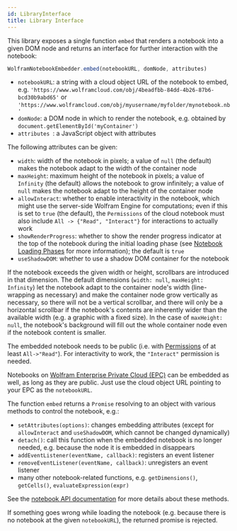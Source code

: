 ```yaml
---
id: LibraryInterface
title: Library Interface
---
```


This library exposes a single function `embed` that renders a notebook into a given DOM node and returns an interface for further interaction with the notebook:

```js
WolframNotebookEmbedder.embed(notebookURL, domNode, attributes)
```

* `notebookURL`: a string with a cloud object URL of the notebook to embed, e.g. `'https://www.wolframcloud.com/obj/4beadfbb-84dd-4b26-87b6-bcd30b9abd65'` or `'https://www.wolframcloud.com/obj/myusername/myfolder/mynotebook.nb'`
* `domNode`: a DOM node in which to render the notebook, e.g. obtained by `document.getElementById('myContainer')`
* `attributes `: a JavaScript object with attributes

The following attributes can be given:

* `width`: width of the notebook in pixels; a value of `null` (the default) makes the notebook adapt to the width of the container node
* `maxHeight`: maximum height of the notebook in pixels; a value of `Infinity` (the default) allows the notebook to grow infinitely; a value of `null` makes the notebook adapt to the height of the container node
* `allowInteract`: whether to enable interactivity in the notebook, which might use the server-side Wolfram Engine for computations; even if this is set to `true` (the default), the `Permissions` of the cloud notebook must also include `All -> {"Read", "Interact"}` for interactions to actually work
* `showRenderProgress`: whether to show the render progress indicator at the top of the notebook during the initial loading phase (see [Notebook Loading Phases](./NotebookLoadingPhases.md) for more information); the default is `true`
* `useShadowDOM`: whether to use a shadow DOM container for the notebook

If the notebook exceeds the given width or height, scrollbars are introduced in that dimension. The default dimensions (`width: null`, `maxHeight: Infinity`) let the notebook adapt to the container node's width (line-wrapping as necessary) and make the container node grow vertically as necessary, so there will not be a vertical scrollbar, and there will only be a horizontal scrollbar if the notebook's contents are inherently wider than the available width (e.g. a graphic with a fixed size). In the case of `maxHeight: null`, the notebook's background will fill out the whole container node even if the notebook content is smaller.

The embedded notebook needs to be public (i.e. with [Permissions](https://reference.wolfram.com/language/ref/Permissions.html) of at least `All->"Read"`). For interactivity to work, the `"Interact"` permission is needed.

Notebooks on [Wolfram Enterprise Private Cloud (EPC)](https://www.wolfram.com/enterprise-private-cloud/) can be embedded as well, as long as they are public. Just use the cloud object URL pointing to your EPC as the `notebookURL`.

The function `embed` returns a `Promise` resolving to an object with various methods to control the notebook, e.g.:

* `setAttributes(options)`: changes embedding attributes (except for `allowInteract` and `useShadowDOM`, which cannot be changed dynamically)
* `detach()`: call this function when the embedded notebook is no longer needed, e.g. because the node it is embedded in disappears
* `addEventListener(eventName, callback)`: registers an event listener
* `removeEventListener(eventName, callback)`: unregisters an event listener
* many other notebook-related functions, e.g. `getDimensions()`, `getCells()`, `evaluateExpression(expr)`

See the [notebook API documentation](./NotebookAPI.md) for more details about these methods.

If something goes wrong while loading the notebook (e.g. because there is no notebook at the given `notebookURL`), the returned promise is rejected.
